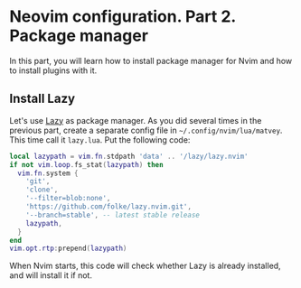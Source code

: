# Neovim configuration. Part 2. Package manager

In this part, you will learn how to install package manager for Nvim and how to install plugins with it.

## Install Lazy
Let's use [Lazy](https://github.com/folke/lazy.nvim) as package manager.
As you did several times in the previous part, create a separate config file in `~/.config/nvim/lua/matvey`.
This time call it `lazy.lua`. Put the following code:
```lua
local lazypath = vim.fn.stdpath 'data' .. '/lazy/lazy.nvim'
if not vim.loop.fs_stat(lazypath) then
  vim.fn.system {
    'git',
    'clone',
    '--filter=blob:none',
    'https://github.com/folke/lazy.nvim.git',
    '--branch=stable', -- latest stable release
    lazypath,
  }
end
vim.opt.rtp:prepend(lazypath)
```
When Nvim starts, this code will check whether Lazy is already installed, and will install it if not.

